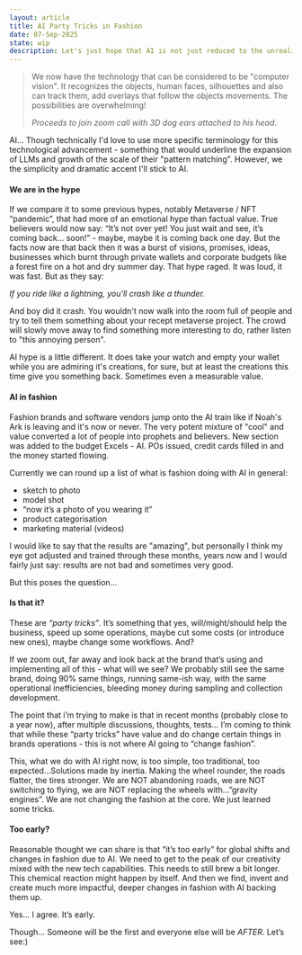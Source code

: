 ```yaml
---
layout: article
title: AI Party Tricks in Fashion
date: 07-Sep-2025
state: wip
description: Let's just hope that AI is not just reduced to the unrealistic photo generator. We need to think bigger.
---
```


> We now have the technology that can be considered to be "computer vision". It recognizes the objects, human faces, silhouettes and also can track them, add overlays that follow the objects movements. The possibilities are overwhelming!
>
> *Proceeds to join zoom call with 3D dog ears attached to his head*.

AI... Though technically I'd love to use more specific terminology for this technological advancement - something that would underline the expansion of LLMs and growth of the scale of their "pattern matching". However, we the simplicity and dramatic accent I'll stick to AI.

#### We are in the hype

If we compare it to some previous hypes, notably Metaverse / NFT “pandemic”, that had more of an emotional hype than factual value. True believers would now say: “It’s not over yet! You just wait and see, it’s coming back… soon!” - maybe, maybe it is coming back one day. But the facts now are that back then it was a burst of visions, promises, ideas, businesses which burnt through private wallets and corporate budgets like a forest fire on a hot and dry summer day. That hype raged. It was loud, it was fast. But as they say:

*If you ride like a lightning, you'll crash like a thunder.*

And boy did it crash. You wouldn't now walk into the room full of people and try to tell them something about your recept metaverse project. The crowd will slowly move away to find something more interesting to do, rather listen to "this annoying person".

AI hype is a little different. It does take your watch and empty your wallet while you are admiring it's creations, for sure, but at least the creations this time give you something back. Sometimes even a measurable value.

#### AI in fashion

Fashion brands and software vendors jump onto the AI train like if Noah's Ark is leaving and it's now or never. The very potent mixture of "cool" and value converted a lot of people into prophets and believers. New section was added to the budget Excels - AI. POs issued, credit cards filled in and the money started flowing.

Currently we can round up a list of what is fashion doing with AI in general:

* sketch to photo
* model shot
* “now it’s a photo of you wearing it”
* product categorisation
* marketing material (videos)

I would like to say that the results are "amazing", but personally I think my eye got adjusted and trained through these months, years now and I would fairly just say: results are not bad and sometimes very good.

But this poses the question… 

#### Is that it? 


These are *“party tricks”*. It’s something that yes, will/might/should help the business, speed up some operations, maybe cut some costs (or introduce new ones), maybe change some workflows. And?

If we zoom out, far away and look back at the brand that’s using and implementing all of this - what will we see? We probably still see the same brand, doing 90% same things, running same-ish way, with the same operational inefficiencies, bleeding money during sampling and collection development.

The point that i’m trying to make is that in recent months (probably close to a year now), after multiple discussions, thoughts, tests… I’m coming to think that while these “party tricks” have value and do change certain things in brands operations - this is not where AI going to “change fashion”. 

This, what we do with AI right now, is too simple, too traditional, too expected…Solutions made by inertia. Making the wheel rounder, the roads flatter, the tires stronger. We are NOT abandoning roads, we are NOT switching to flying, we are NOT replacing the wheels with…”gravity engines”. We are not changing the fashion at the core. We just learned some tricks.

#### Too early?

Reasonable thought we can share is that “it’s too early” for global shifts and changes in fashion due to AI. We need to get to the peak of our creativity mixed with the new tech capabilities. This needs to still brew a bit longer. This chemical reaction might happen by itself. And then we find, invent and create much more impactful, deeper changes in fashion with AI backing them up.

Yes… I agree. It’s early.

Though… Someone will be the first and everyone else will be *AFTER*. Let’s see:)